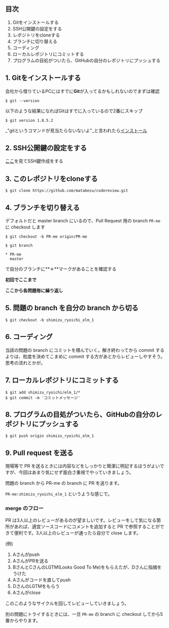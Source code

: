 ## 目次

1. Gitをインストールする
2. SSH公開鍵の設定をする
3. レポジトリをcloneする
4. ブランチに切り替える
5. コーディング
6. ローカルレポジトリにコミットする
7. プログラムの目処がついたら、GitHubの自分のレポジトリにプッシュする

## 1. Gitをインストールする
会社から借りているPCにはすでに**Git**が入ってるかもしれないのでまずは確認
```
$ git --version
```
以下のような結果になればGitはすでに入っているので2番にスキップ
```
$ git version 1.8.5.2
```

_"gitというコマンドが見当たらないないよ"_と言われたら[インストール](http://git-scm.com/)


## 2. SSH公開鍵の設定をする

[ここ](https://help.github.com/articles/generating-ssh-keys)を見てSSH鍵作成をする

## 3. このレポジトリをcloneする

```
$ git clone https://github.com/matabesu/codereview.git
```

## 4. ブランチを切り替える

デフォルトだと master branch にいるので、Pull Request 用の branch `PR-me` に checkout します

```
$ git checkout -b PR-me origin/PR-me
```

```
$ git branch 

* PR-me
  master
```

で自分のブランチに**＊**マークがあることを確認する

**初回でここまで**

**ここから各問題毎に繰り返し**

## 5. 問題の branch を自分の branch から切る

```
$ git checkout -b shimizu_ryoichi_elm_1
```

## 6. コーディング

当該の問題の branch にコミットを積んでいく。解き終わってから commit するよりは、粒度を決めてこまめに commit する方があとからレビューしやすそう。思考の流れとかが。

## 7. ローカルレポジトリにコミットする

```
$ git add shimizu_ryoichi/elm_1/*
$ git commit -m 'コミットメッセージ'
```

## 8. プログラムの目処がついたら、GitHubの自分のレポジトリにプッシュする

```
$ git push origin shimizu_ryoichi_elm_1
```

## 9. Pull request を送る

現場等で PR を送るときには内容などをしっかりと簡潔に明記するほうがよいですが、今回はあまり気にせず面白さ重視でやっていきましょう。

問題の branch から PR-me の branch に PR を送ります。

`PR-me:shimizu_ryoichi_elm_1` というような感じで。

### merge のフロー

PR は3人以上のレビューがあるのが望ましいです。レビューをして気になる箇所があれば、適宜ソースコードにコメントを追加すると PR で参照することができて便利です。3人以上のレビューが通ったら自分で close します。

(例)

1. Aさんがpush
2. AさんがPRを送る
3. BさんとCさんのLGTM(Looks Good To Me)をもらえたが、Dさんに指摘をうけた
4. Aさんがコードを直してpush
5. DさんのLGTMをもらう
6. Aさんがclose

このこのようなサイクルを回してレビューしていきましょう。

別の問題にトライするときには、一旦 `PR-me` の branch に checkout してから5番からやります。
